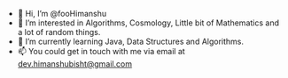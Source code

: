 - 👋 Hi, I’m @fooHimanshu
- 👀 I’m interested in Algorithms, Cosmology, Little bit of Mathematics and a lot of random things.
- 🌱 I’m currently learning Java, Data Structures and Algorithms.
- 📫 You could get in touch with me via email at dev.himanshubisht@gmail.com

<!---
fooHimanshu/fooHimanshu is a ✨ special ✨ repository because its `README.md` (this file) appears on your GitHub profile.
You can click the Preview link to take a look at your changes.
--->
